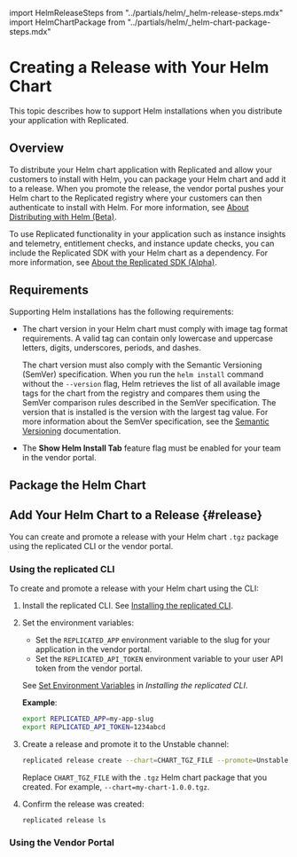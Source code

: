 import HelmReleaseSteps from "../partials/helm/_helm-release-steps.mdx"
import HelmChartPackage from "../partials/helm/_helm-chart-package-steps.mdx"

# Creating a Release with Your Helm Chart

This topic describes how to support Helm installations when you distribute your application with Replicated.

## Overview

To distribute your Helm chart application with Replicated and allow your customers to install with Helm, you can package your Helm chart and add it to a release. When you promote the release, the vendor portal pushes your Helm chart to the Replicated registry where your customers can then authenticate to install with Helm. For more information, see [About Distributing with Helm (Beta)](helm-install).

To use Replicated functionality in your application such as instance insights and telemetry, entitlement checks, and instance update checks, you can include the Replicated SDK with your Helm chart as a dependency. For more information, see [About the Replicated SDK (Alpha)](replicated-sdk-overview).
## Requirements

Supporting Helm installations has the following requirements:

* The chart version in your Helm chart must comply with image tag format requirements. A valid tag can contain only lowercase and uppercase letters, digits, underscores, periods, and dashes.

  The chart version must also comply with the Semantic Versioning (SemVer) specification. When you run the `helm install` command without the `--version` flag, Helm retrieves the list of all available image tags for the chart from the registry and compares them using the SemVer comparison rules described in the SemVer specification. The version that is installed is the version with the largest tag value. For more information about the SemVer specification, see the [Semantic Versioning](https://semver.org) documentation.

* The **Show Helm Install Tab** feature flag must be enabled for your team in the vendor portal.  

## Package the Helm Chart

<HelmChartPackage/>

## Add Your Helm Chart to a Release {#release}

You can create and promote a release with your Helm chart `.tgz` package using the replicated CLI or the vendor portal.

### Using the replicated CLI

To create and promote a release with your Helm chart using the CLI:

1. Install the replicated CLI. See [Installing the replicated CLI](/reference/replicated-cli-installing).

1. Set the environment variables:
     * Set the `REPLICATED_APP` environment variable to the slug for your application in the vendor portal. 
     * Set the `REPLICATED_API_TOKEN` environment variable to your user API token from the vendor portal.
     
    See [Set Environment Variables](/reference/replicated-cli-installing#set-environment-variables) in _Installing the replicated CLI_.

    **Example**:

    ```bash
    export REPLICATED_APP=my-app-slug
    export REPLICATED_API_TOKEN=1234abcd
    ```
1. Create a release and promote it to the Unstable channel:

   ```bash
   replicated release create --chart=CHART_TGZ_FILE --promote=Unstable
   ```
   Replace `CHART_TGZ_FILE` with the `.tgz` Helm chart package that you created. For example, `--chart=my-chart-1.0.0.tgz`.

1. Confirm the release was created:

   ```
   replicated release ls
   ```

### Using the Vendor Portal

<HelmReleaseSteps/>   